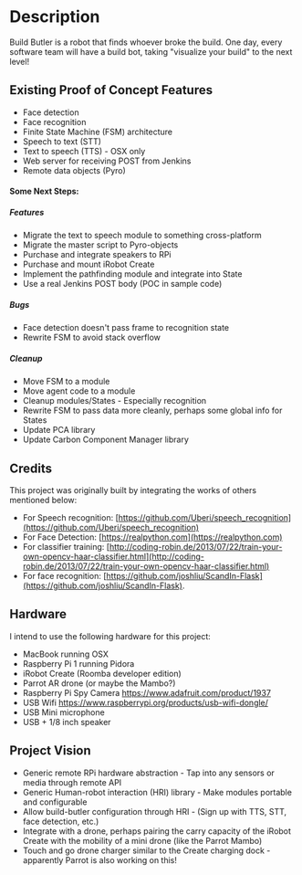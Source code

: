 # Description
Build Butler is a robot that finds whoever broke the build. One day, every software team will have a build bot, taking "visualize your build" to the next level!

## Existing Proof of Concept Features
* Face detection
* Face recognition
* Finite State Machine (FSM) architecture
* Speech to text (STT)
* Text to speech (TTS) - OSX only
* Web server for receiving POST from Jenkins
* Remote data objects (Pyro)

#### Some Next Steps:
##### Features
* Migrate the text to speech module to something cross-platform
* Migrate the master script to Pyro-objects
* Purchase and integrate speakers to RPi
* Purchase and mount iRobot Create
* Implement the pathfinding module and integrate into State
* Use a real Jenkins POST body (POC in sample code)

##### Bugs
* Face detection doesn't pass frame to recognition state
* Rewrite FSM to avoid stack overflow

##### Cleanup
* Move FSM to a module
* Move agent code to a module
* Cleanup modules/States - Especially recognition
* Rewrite FSM to pass data more cleanly, perhaps some global info for States
* Update PCA library
* Update Carbon Component Manager library

## Credits
This project was originally built by integrating the works of others mentioned below:

* For Speech recognition: [https://github.com/Uberi/speech_recognition](https://github.com/Uberi/speech_recognition)  
* For Face Detection: [https://realpython.com](https://realpython.com)
* For classifier training: [http://coding-robin.de/2013/07/22/train-your-own-opencv-haar-classifier.html](http://coding-robin.de/2013/07/22/train-your-own-opencv-haar-classifier.html)
* For face recognition: [https://github.com/joshliu/ScandIn-Flask](https://github.com/joshliu/ScandIn-Flask). 

## Hardware
I intend to use the following hardware for this project:
* MacBook running OSX
* Raspberry Pi 1 running Pidora
* iRobot Create (Roomba developer edition)
* Parrot AR drone (or maybe the Mambo?)
* Raspberry Pi Spy Camera https://www.adafruit.com/product/1937
* USB Wifi https://www.raspberrypi.org/products/usb-wifi-dongle/
* USB Mini microphone
* USB + 1/8 inch speaker

## Project Vision
* Generic remote RPi hardware abstraction - Tap into any sensors or media through remote API
* Generic Human-robot interaction (HRI) library - Make modules portable and configurable
* Allow build-butler configuration through HRI - (Sign up with TTS, STT, face detection, etc.)
* Integrate with a drone, perhaps pairing the carry capacity of the iRobot Create with the mobility of a mini drone (like the Parrot Mambo)
* Touch and go drone charger similar to the Create charging dock - apparently Parrot is also working on this!
